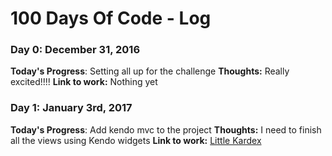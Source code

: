 # 100 Days Of Code - Log

### Day 0: December 31, 2016
**Today's Progress**: Setting all up for the challenge
**Thoughts:** Really excited!!!!
**Link to work:** Nothing yet

### Day 1: January 3rd, 2017
**Today's Progress**: Add kendo mvc to the project
**Thoughts:** I need to finish all the views using Kendo widgets
**Link to work:** [Little Kardex](https://github.com/tabatilla/LittleKardex)